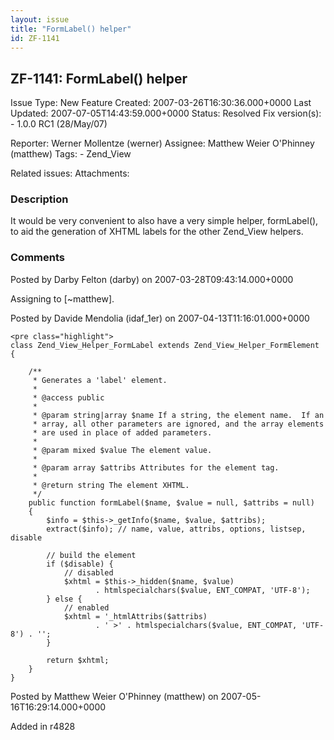 ```yaml
---
layout: issue
title: "FormLabel() helper"
id: ZF-1141
---
```


ZF-1141: FormLabel() helper
---------------------------

 Issue Type: New Feature Created: 2007-03-26T16:30:36.000+0000 Last Updated: 2007-07-05T14:43:59.000+0000 Status: Resolved Fix version(s): - 1.0.0 RC1 (28/May/07)
 
 Reporter:  Werner Mollentze (werner)  Assignee:  Matthew Weier O'Phinney (matthew)  Tags: - Zend\_View
 
 Related issues: 
 Attachments: 
### Description

It would be very convenient to also have a very simple helper, formLabel(), to aid the generation of XHTML labels for the other Zend\_View helpers.

 

 

### Comments

Posted by Darby Felton (darby) on 2007-03-28T09:43:14.000+0000

Assigning to [~matthew].

 

 

Posted by Davide Mendolia (idaf\_1er) on 2007-04-13T11:16:01.000+0000

 
    <pre class="highlight">
    class Zend_View_Helper_FormLabel extends Zend_View_Helper_FormElement {
        
        /**
         * Generates a 'label' element.
         * 
         * @access public
         * 
         * @param string|array $name If a string, the element name.  If an
         * array, all other parameters are ignored, and the array elements
         * are used in place of added parameters.
         * 
         * @param mixed $value The element value.
         * 
         * @param array $attribs Attributes for the element tag.
         * 
         * @return string The element XHTML.
         */
        public function formLabel($name, $value = null, $attribs = null)
        {
            $info = $this->_getInfo($name, $value, $attribs);
            extract($info); // name, value, attribs, options, listsep, disable
            
            // build the element
            if ($disable) {
                // disabled
                $xhtml = $this->_hidden($name, $value)
                       . htmlspecialchars($value, ENT_COMPAT, 'UTF-8');
            } else {
                // enabled
                $xhtml = '_htmlAttribs($attribs)
                       . ' >' . htmlspecialchars($value, ENT_COMPAT, 'UTF-8') . '';
            }
            
            return $xhtml;
        }
    }


 

 

Posted by Matthew Weier O'Phinney (matthew) on 2007-05-16T16:29:14.000+0000

Added in r4828

 

 